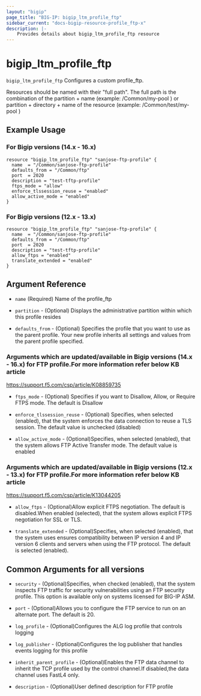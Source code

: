 ```yaml
---
layout: "bigip"
page_title: "BIG-IP: bigip_ltm_profile_ftp"
sidebar_current: "docs-bigip-resource-profile_ftp-x"
description: |-
    Provides details about bigip_ltm_profile_ftp resource
---
```


# bigip\_ltm\_profile_ftp

`bigip_ltm_profile_ftp` Configures a custom profile_ftp.

Resources should be named with their "full path". The full path is the combination of the partition + name (example: /Common/my-pool ) or  partition + directory + name of the resource  (example: /Common/test/my-pool )

## Example Usage


### For Bigip versions (14.x - 16.x)

```hcl
resource "bigip_ltm_profile_ftp" "sanjose-ftp-profile" {
  name  = "/Common/sanjose-ftp-profile"
  defaults_from = "/Common/ftp"
  port  = 2020
  description = "test-tftp-profile"  
  ftps_mode = "allow"
  enforce_tlssession_reuse = "enabled"
  allow_active_mode = "enabled"
}
```      

### For Bigip versions (12.x - 13.x)

```hcl
resource "bigip_ltm_profile_ftp" "sanjose-ftp-profile" {
  name  = "/Common/sanjose-ftp-profile"
  defaults_from = "/Common/ftp"
  port  = 2020
  description = "test-tftp-profile"
  allow_ftps = "enabled"
  translate_extended = "enabled"
}
```


## Argument Reference

* `name` (Required) Name of the profile_ftp

* `partition` - (Optional) Displays the administrative partition within which this profile resides

* `defaults_from` - (Optional) Specifies the profile that you want to use as the parent profile. Your new profile inherits all settings and values from the parent profile specified.



### Arguments which are updated/available in Bigip versions (14.x - 16.x) for FTP profile.For more information refer below KB article
https://support.f5.com/csp/article/K08859735

* `ftps_mode` - (Optional) Specifies if you want to Disallow, Allow, or Require FTPS mode. The default is Disallow

* `enforce_tlssession_reuse` - (Optional) Specifies, when selected (enabled), that the system enforces the data connection to reuse a TLS session. The default value is unchecked (disabled)

* `allow_active_mode` - (Optional)Specifies, when selected (enabled), that the system allows FTP Active Transfer mode. The default value is enabled



### Arguments which are updated/available in Bigip versions (12.x - 13.x) for FTP profile.For more information refer below KB article
https://support.f5.com/csp/article/K13044205

* `allow_ftps` - (Optional)Allow explicit FTPS negotiation. The default is disabled.When enabled (selected), that the system allows explicit FTPS negotiation for SSL or TLS. 

* `translate_extended` - (Optional)Specifies, when selected (enabled), that the system uses ensures compatibility between IP version 4 and IP version 6 clients and servers when using the FTP protocol. The default is selected (enabled).



## Common Arguments for all versions

* `security` - (Optional)Specifies, when checked (enabled), that the system inspects FTP traffic for security vulnerabilities using an FTP security profile. This option is available only on systems licensed for BIG-IP ASM.

* `port` - (Optional)Allows you to configure the FTP service to run on an alternate port. The default is 20.

* `log_profile` - (Optional)Configures the ALG log profile that controls logging

* `log_publisher` - (Optional)Configures the log publisher that handles events logging for this profile

*  `inherit_parent_profile` - (Optional)Enables the FTP data channel to inherit the TCP profile used by the control channel.If disabled,the data channel uses FastL4 only.

* `description` - (Optional)User defined description for FTP profile



